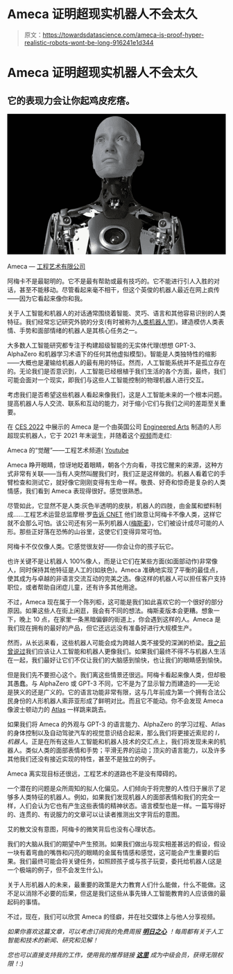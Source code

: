 # Ameca 证明超现实机器人不会太久

> 原文：<https://towardsdatascience.com/ameca-is-proof-hyper-realistic-robots-wont-be-long-916241e1d344>

# Ameca 证明超现实机器人不会太久

## 它的表现力会让你起鸡皮疙瘩。

![](img/36e954bad96d2fb13b960f28c95c0364.png)

Ameca — [工程艺术有限公司](https://www.engineeredarts.co.uk/es/robot/ameca/)

阿梅卡不是最聪明的。它不是最有帮助或最有技巧的。它不能进行引人入胜的对话，甚至不能移动。尽管看起来毫不相干，但这个英俊的机器人最近在网上疯传——因为它看起来像你和我。

关于人工智能和机器人的对话通常围绕着智能、灵巧、语言和其他容易识别的人类特征。我们经常忘记研究外貌的分支(有时被称为[人类机器人学](https://en.wikipedia.org/wiki/Anthrobotics))。建造模仿人类表情、手势和面部情绪的机器人是其核心任务之一。

大多数人工智能研究都专注于构建超级智能的无实体代理(想想 GPT-3、AlphaZero 和机器学习术语下的任何其他虚拟模型)。智能是人类独特性的缩影——大概也是灌输给机器人的最有用的特征。然而，人工智能系统并不是孤立存在的。无论我们是否意识到，人工智能已经根植于我们生活的各个方面，最终，我们可能会面对一个现实，即我们与这些人工智能控制的物理机器人进行交互。

考虑我们是否希望这些机器人看起来像我们，这是人工智能未来的一个根本问题。提高机器人与人交流、联系和互动的能力，对于缩小它们与我们之间的差距至关重要。

在 [CES 2022](https://www.ces.tech/) 中展示的 Ameca 是一个由英国公司 [Engineered Arts](https://www.engineeredarts.co.uk/es/inicio/) 制造的人形超现实机器人，它于 2021 年末诞生，并随着这个[视频](https://www.youtube.com/watch?v=IPukuYb9xWw&ab_channel=EngineeredArts)而走红:

Ameca 的“觉醒”——工程艺术频道( [Youtube](https://www.youtube.com/watch?v=IPukuYb9xWw&ab_channel=EngineeredArts)

Ameca 睁开眼睛，惊讶地眨着眼睛，朝各个方向看，寻找它醒来的来源，这种方式非常有关联——当有人突然叫醒我们时，我们正是这样做的。机器人看着它的手臂检查和测试它，就好像它刚刚变得有生命一样。敬畏、好奇和惊奇是复杂的人类情感，我们看到 Ameca 表现得很好。感觉很熟悉。

尽管如此，它显然不是人类:灰色半透明的皮肤，机器人的四肢，由金属和塑料制成……工程艺术运营总监摩根·罗[告诉 CNET](https://www.cnet.com/news/you-have-to-distance-yourself-from-it-being-a-human-ameca-engineered-arts/) 他们故意让阿梅卡不像人类，这样它就不会那么可怕。该公司还有另一系列机器人([梅斯麦](https://www.engineeredarts.co.uk/es/robot/mesmer/))，它们被设计成尽可能的人形。那些正好落在恐怖的山谷里，这使它们变得异常可怕。

阿梅卡不仅仅像人类。它感觉很友好——你会让你的孩子玩它。

也许关键不是让机器人 100%像人，而是让它们在某些方面(如面部动作)非常像人，同时保持其他特征是人工的(如肤色)。Ameca 准确地实现了平衡的最佳点，使其成为与卓越的非语言交流互动的完美之选。像这样的机器人可以担任客户支持职位，或者帮助自闭症儿童，还有许多其他用途。

不过，Ameca 现在属于一个陈列柜，这可能是我们如此喜欢它的一个很好的部分原因。如果这些人在街上闲逛，我会有不同的想法。梅斯麦版本会更糟。想象一下，晚上 10 点，在家里一条黑暗偏僻的街道上，你会遇到这样的人。Ameca 是我们现在拥有的最好的产品，但它还远远没有准备好进行大规模生产。

然而，从长远来看，这些机器人可能会成为跨越人类不接受的深渊的桥梁。[我之前曾说过](/the-unavoidable-reason-why-ai-should-be-more-human-50e06ae21ee0)我们应该让人工智能和机器人更像我们。如果我们最终不得不与机器人生活在一起，我们最好让它们不仅让我们的大脑感到愉快，也让我们的眼睛感到愉快。

但是我们先不要担心这个。我们离这些情景还很远。阿梅卡看起来像人类，但却极其愚蠢。与 AlphaZero 或 GPT-3 不同，它不是为了显示智力而建造的——无论是狭义的还是广义的。它的语言功能非常有限，这与几年前成为第一个拥有合法公民身份的人形机器人索菲亚形成了鲜明对比。而且它不能动。你不会发现 Ameca 像波士顿动力的 [Atlas](https://www.youtube.com/watch?v=tF4DML7FIWk&ab_channel=BostonDynamics) 一样跳来跳去。

如果我们将 Ameca 的外观与 GPT-3 的语言能力、AlphaZero 的学习过程、Atlas 的身体控制以及自动驾驶汽车的视觉意识结合起来，那么我们将更接近索尼的 *I，机器人*。正是在所有这些人工智能和机器人技术的交汇点上，我们将发现未来的机器人。类似人类的面部表情和手势；平滑无界的运动；顶尖的语言能力，以及许多其他我们还没有接近实现的特性，甚至不是独立的例子。

Ameca 离实现目标还很远，工程艺术的道路也不是没有障碍的。

一个潜在的问题是众所周知的拟人化偏见。人们倾向于将完整的人性归于展示了足够多人类特征的机器人。例如，如果我们发现机器人的面部表情和我们的完全一样，人们会认为它也有产生这些表情的精神状态。语言模型也是一样。一篇写得好的、连贯的、有说服力的文章可以让读者推测出文字背后的意图。

艾的散文没有意图，阿梅卡的微笑背后也没有心理状态。

我们的大脑从我们的期望中产生预测。如果我们做出与现实相差甚远的假设，假设一块有着弯曲的嘴唇和闪亮的眼睛的金属有情感和感觉，这可能会产生重要的后果。我们最终可能会将关键任务，如照顾孩子或与孩子玩耍，委托给机器人(这是一个极端的例子，但不会发生什么)。

关于人形机器人的未来，最重要的政策是大力教育人们什么能做，什么不能做。这不足以消除不必要的后果，但这是我们这些从事先锋人工智能教育的人应该做的最起码的事情。

不过，现在，我们可以欣赏 Ameca 的怪癖，并在社交媒体上与他人分享视频。

*如果你喜欢这篇文章，可以考虑订阅我的免费周报* [***明日之心***](https://mindsoftomorrow.ck.page/) *！每周都有关于人工智能和技术的新闻、研究和见解！*

*您也可以直接支持我的工作，使用我的推荐链接* [***这里***](https://albertoromgar.medium.com/membership) *成为中级会员，获得无限权限！:)*